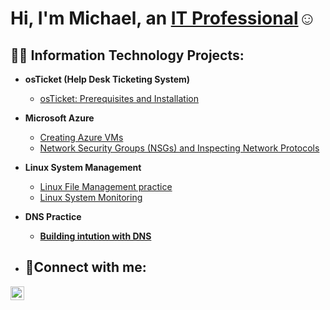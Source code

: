 <h1>Hi, I'm Michael, an <a href="https://linkedin.com/in/Josh">IT Professional</a>☺</h1>

<h2>👨‍💻 Information Technology Projects:</h2>

- <b>osTicket (Help Desk Ticketing System)</b>
  - [osTicket: Prerequisites and Installation](https://github.com/michaeltucker24/osticket-prereqs)
- <b>Microsoft Azure</b>
  - [Creating Azure VMs](https://github.com/michaeltucker24/Creating-VMs-in-Azure)
  - [Network Security Groups (NSGs) and Inspecting Network Protocols](https://github.com/michaeltucker24/azure-network-protocols)
- <b>Linux System Management</b>
  - [Linux File Management practice](https://github.com/michaeltucker24/File-Management-and-Permissions-Script)
  - [Linux System Monitoring](https://github.com/Mamutt7/Linux-System-Monitoring-Script/blob/main/README.md)
- <b>DNS Practice<b>
  - [Building intution with DNS](https://github.com/michaeltucker24/Lab-6-Building-intuition-for-DNS)


- <h2>🤳Connect with me:</h2>


[<img align="left" alt="Josh | LinkedIn" width="22px" src="https://cdn.jsdelivr.net/npm/simple-icons@v3/icons/linkedin.svg" />][linkedin]


[linkedin]: https://linkedin.com/in/Josh
